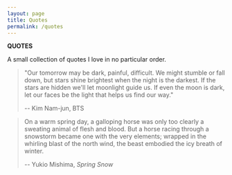 ```yaml
---
layout: page
title: Quotes
permalink: /quotes
---
```


<b>QUOTES</b>

A small collection of quotes I love in no particular order.

> "Our tomorrow may be dark, painful, difficult. We might stumble or fall down, but stars shine brightest when the night is the darkest. If the stars are hidden we'll let moonlight guide us. If even the moon is dark, let our faces be the light that helps us find our way." 
>
> -- Kim Nam-jun, BTS


> On a warm spring day, a galloping horse was only too clearly a sweating animal of flesh and blood. But a horse racing through a snowstorm became one with the very elements; wrapped in the whirling blast of the north wind, the beast embodied the icy breath of winter.
>
> -- Yukio Mishima, *Spring Snow*


<style>
  .wrapper {
    max-width: 58em;
  }
</style>